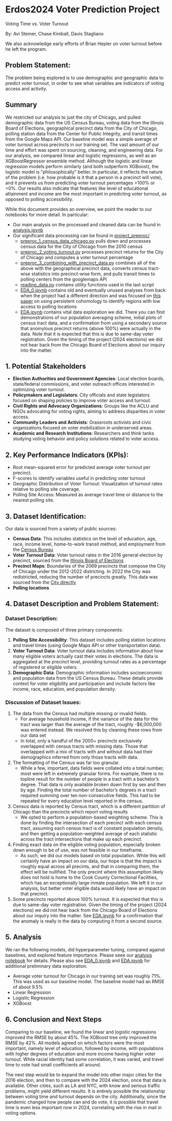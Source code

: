 # Erdos2024 Voter Prediction Project
Voting Time vs. Voter Turnout

By: Avi Steiner, Chase Kimball, Davis Stagliano

We also acknowledge early efforts of Brian Hepler on voter turnout before he left the program.

## Problem Statement:
The problem being explored is to use demographic and geographic data to predict voter turnout, in order to see what variables are indicators of voting access and activity.
## Summary
We restricted our analysis to just the city of Chicago, and pulled demographic data from the US Census Bureau, voting data from the Illinois Board of Elections, geographical precinct data from the City of Chicago, polling station data from the Center for Public Integrity, and transit times from the Google Maps API. Our baseline model was a simple average of voter turnout across precincts in our training set. The vast amount of our time and effort was spent on sourcing, cleaning, and engineering data. For our analysis, we compared linear and logistic regressions, as well as an XGBoostRegressor ensemble method. Although the logistic and linear regression models perform similarly (and both outperform XGBoost), the logistic model is "philosophically" better. In particular, it reflects the nature of the problem (i.e. how probable is it that a person in a precinct will vote), and it prevents us from predicting voter turnout percentages >100% or <0%. Our results also indicate that features like level of educational attainment and income are the most important in predicting voter turnout, as opposed to polling accessibility.

While this document provides an overview, we point the reader to our notebooks for more detail. In particular:
- Our main analysis on the processed and cleaned data can be found in [analysis.ipynb](./project_analysis/analysis.ipynb)
- Our significant data processing can be found in [project_preproc/](./project_preproc)
  - [preproc_1_census_data_chicago.py](./project_preproc/preproc_1_census_data_chicago.py) pulls down and processes census data for the City of Chicago from the 2010 census
  - [preproc_2_voting_turnout.py](./project_preproc/preproc_2_voting_turnout.py) processes precinct returns for the City of Chicago and computes a voter turnout percentage
  - [preproc_3_combining_with_precinct_data.py](./project_preproc/preproc_3_combining_with_precinct_data.py) combines all of the above with the geographical precinct data, converts census tract-wise statistics into precinct-wise form, and pulls transit times to polling centers from the googlemaps API
  - [reading_data.py](./project_preproc/reading_data.py) contains utility functions used in the last script
  - [EDA_0.ipynb](./project_preproc/EDA_0.ipynb) contains old and eventually unused analyses from back when the project had a different direction and was focused on [this paper](https://www.quantamagazine.org/topologists-tackle-the-trouble-with-poll-placement-20240326/) on using persistent cohomology to identify regions with low access to polling locations
  - [EDA.ipynb](./project_preproc/EDA.ipynb) contains vital data exploration we did. There you can find demonstrations of our population averaging scheme, initial plots of census tract data, and a confirmation from using a secondary source that anomylous precinct returns (above 100%) were actually in the data. Note that it is expected that this is due to same-day voter registration. Given the timing of the project (2024 elections) we did not hear back from the Chicago Board of Elections about our inquiry into the matter.
    

## 1. Potential Stakeholders
- **Election Authorities and Government Agencies**: Local election boards, state/federal commissions, and voter outreach offices interested in optimizing voter turnout.
- **Policymakers and Legislators**: City officials and state legislators focused on shaping policies to improve voter access and turnout.
- **Civil Rights and Advocacy Organizations**: Groups like the ACLU and NGOs advocating for voting rights, aiming to address disparities in voter access.
- **Community Leaders and Activists**: Grassroots activists and civic organizations focused on voter mobilization in underserved areas.
- **Academic and Research Institutions**: Researchers and think tanks studying voting behavior and policy solutions related to voter access.


## 2. Key Performance Indicators (KPIs):
- Root mean-squared error for predicted average voter turnout per precinct.
- F-scores to identify variables useful in predicting voter turnout
- Geographic Distribution of Voter Turnout: Visualization of turnout rates relative to polling site coverage.
- Polling Site Access: Measured as average travel time or distance to the nearest polling site.

## 3. Dataset Identification:
Our data is sourced from a variety of public sources:
- **Census Data**: This includes statistics on the level of education, age, race, income level, home-to-work transit method, and employment from the [Census Bureau](https://data.census.gov/table)
- **Voter Turnout Data**: Voter turnout rates in the 2016 general election by precinct, sourced from the [Illinois Board of Elections](https://www.elections.il.gov/electionoperations/ElectionVoteTotalsPrecinct.aspx?ID=bt7bri46n7I%3d)
- **Precinct Maps**: Boundaries of the 2069 precincts that compose the City of Chicago under the 2012-2022 districting. In 2022 the City was redistricted, reducing the number of precincts greatly. This data was sourced from the [City directly](https://data.cityofchicago.org/Facilities-Geographic-Boundaries/Boundaries-Ward-Precincts-2012-2022-/uvpq-qeeq)
- **Polling locations**

## 4. Dataset Description and Problem Statement:
### Dataset Description:
The dataset is composed of three primary components:
1. **Polling Site Accessibility**: This dataset includes polling station locations and travel times (using Google Maps API or other transportation data).
2. **Voter Turnout Data**: Voter turnout data includes information about how many eligible voters actually cast their votes in elections. The data is aggregated at the precinct level, providing turnout rates as a percentage of registered or eligible voters.
3. **Demographic Data**: Demographic information includes socioeconomic and population data from the US Census Bureau. These details provide context for voter eligibility and participation and include factors like income, race, education, and population density.

### Discussion of Dataset Issues:
1. The data from the Census had multiple missing or invalid fields.
   - For average household income, if the variance of the data for the tract was larger than the average of the tract, roughly -$6,000,000 was entered instead. We resolved this by cleaning these rows from our data set
   - In total, only a handful of the 2000+ precincts exclusively overlapped with census tracts with missing data. Those that overlapped with a mix of tracts with and without data had their demographics inferred from only those tracts with data.
2. The formatting of the Census was far too granular.
   - While a few, important, data fields were collated into a total number, most were left in extremely granular forms. For example, there is no topline result for the number of people in a tract with a bachelor’s degree. That data is only available broken down first by sex and then by age. Finding the total number of bachelor’s degrees in a tract required summing over ten non-consecutive fields. This had to be repeated for every education level reported in the census.
3. Census data is reported by Census tract, which is a different partition of Chicago than the precincts which report voting results
   - We opted to perform a population-based weighting scheme. This is done by finding the intersection of each precinct with each census tract, assuming each census tract is of constant population density, and then getting a population-weighted average of each statistic across the tract intersections that make up each precinct.  
4. Finding exact data on the eligible voting population, especially broken down enough to be of use, was not feasible in our timeframe.
   - As such, we did our models based on total population. While this will certainly have an impact on our data, our hope is that the impact is roughly equal across all precints, and that in comparing them, the effect will be nullified. The only precint where this assumption likely does not hold is home to the Cook County Correctional Facilities, which has an exceptionally large inmate population. We left it in our analysis, but better voter eligible data would likely have an impact on that precinct.
5. Some precincts reported above 100% turnout. It is expected that this is due to same-day voter registration. Given the timing of the project (2024 elections) we did not hear back from the Chicago Board of Elections about our inquiry into the matter. See [EDA.ipynb](./project_preproc/EDA.ipynb) for a confirmation that the anomaly is really in the data by computing it from a second source.
    

## 5. Analysis

We ran the following models, did hyperparameter tuning, compared against baselines, and explored feature importance. Please seee our [analysis notebook](./project_analysis/analysis.ipynb) for details. 
Please also see [EDA_0.ipynb](./project_preproc/EDA_0.ipynb) and [EDA.ipynb](./project_preproc/EDA.ipynb) for additional preliminary data exploration.

- Average voter turnout for Chicago in our training set was roughly 71%. This was used as our baseline model. The baseline model had an RMSE of about 9.5%
- Linear Regression
- Logistic Regression
- XGBoost

## 6. Conclusion and Next Steps
Comparing to our baseline, we found the linear and logistic regressions improved the RMSE by about 45%. The XGBoost tree only improved the RMSE by 42%.
All models agreed on which factors were the most important, namely level of education, followed by income, with populations with higher degrees of education and more income having higher voter turnout. While racial identity had some correlation, it was varied, and travel time to vote had small coefficients all around.

The next step would be to expand the model into other major cities for the 2016 election, and then to compare with the 2024 election, once that data is available. Other cities, such as LA and NYC, with know and serious traffic problems, might yield different results. It is entirely possible the relationship between voting time and turnout depends on the city. Additionally, since the pandemic changed how people can and do vote, it is possible that travel time is even less important now in 2024, correlating with the rise in mail in voting options.
